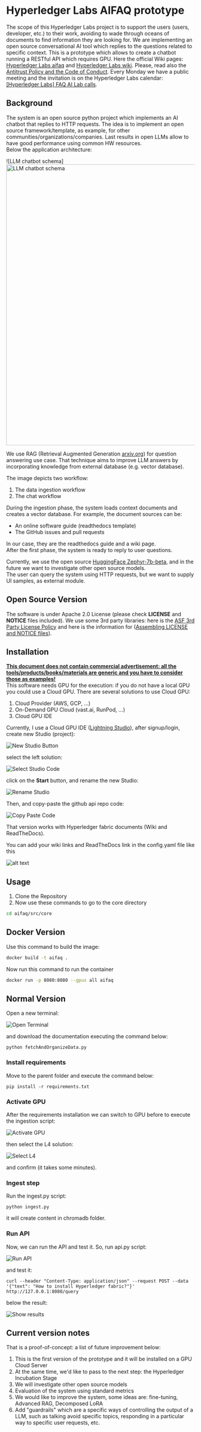 # Hyperledger Labs AIFAQ prototype

The scope of this Hyperledger Labs project is to support the users (users, developer, etc.) to their work, avoiding to wade through oceans of documents to find information they are looking for. We are implementing an open source conversational AI tool which replies to the questions related to specific context. This is a prototype which allows to create a chatbot running a RESTful API which requires GPU. Here the official Wiki pages: [Hyperledger Labs aifaq](https://labs.hyperledger.org/labs/aifaq.html) and [Hyperledger Labs wiki](https://wiki.hyperledger.org/display/labs/AI+FAQ). Please, read also the [Antitrust Policy and the Code of Conduct](https://wiki.hyperledger.org/pages/viewpage.action?pageId=41587043). Every Monday we have a public meeting and the invitation is on the Hyperledger Labs calendar: [[Hyperledger Labs] FAQ AI Lab calls](https://wiki.hyperledger.org/display/HYP/Calendar+of+Public+Meetings).

## Background

The system is an open source python project which implements an AI chatbot that replies to HTTP requests. The idea is to implement an open source framework/template, as example, for other communities/organizations/companies. Last results in open LLMs allow to have good performance using common HW resources.\
Below the application architecture:

![LLM chatbot schema]<img src="./images/prototype_schema_v1.drawio.png" alt="LLM chatbot schema" width="750"/>

We use RAG (Retrieval Augmented Generation [arxiv.org](https://arxiv.org/abs/2312.10997)) for question answering use case. That technique aims to improve LLM answers by incorporating knowledge from external database (e.g. vector database).

The image depicts two workflow:

1. The data ingestion workflow
2. The chat workflow

During the ingestion phase, the system loads context documents and creates a vector database. For example, the document sources can be:

- An online software guide (readthedocs template)
- The GitHub issues and pull requests

In our case, they are the readthedocs guide and a wiki page.\
After the first phase, the system is ready to reply to user questions.

Currently, we use the open source [HuggingFace Zephyr-7b-beta](https://huggingface.co/HuggingFaceH4/zephyr-7b-beta), and in the future we want to investigate other open source models.\
The user can query the system using HTTP requests, but we want to supply UI samples, as external module.

## Open Source Version

The software is under Apache 2.0 License (please check **LICENSE** and **NOTICE** files included). We use some 3rd party libraries: here is the [ASF 3rd Party License Policy](https://www.apache.org/legal/resolved.html) and here is the information for ([Assembling LICENSE and NOTICE files](https://infra.apache.org/licensing-howto.html#mod-notice)).

## Installation

<u>**This document does not contain commercial advertisement: all the tools/products/books/materials are generic and you have to consider those as examples!**</u>\
This software needs GPU for the execution: if you do not have a local GPU you could use a Cloud GPU. There are several solutions to use Cloud GPU:

1. Cloud Provider (AWS, GCP, ...)
2. On-Demand GPU Cloud (vast.ai, RunPod, ...)
3. Cloud GPU IDE

Currently, I use a Cloud GPU IDE ([Lightning Studio](https://lightning.ai/studios)), after signup/login, create new Studio (project):

![New Studio Button](/images/new_studio.png)

select the left solution:

![Select Studio Code](/images/studio_code.png)

click on the **Start** button, and rename the new Studio:

![Rename Studio](/images/rename_studio.png)

Then, and copy-paste the github api repo code:

![Copy Paste Code](/images/copy_paste_code.png)


That version works with Hyperledger fabric documents (Wiki and ReadTheDocs).

You can add your wiki links and ReadTheDocs link in the config.yaml file like this

![alt text](image.png)

## Usage

1. Clone the Repository
2. Now use these commands to go to the core directory
```bash 
cd aifaq/src/core
```

## Docker Version

Use this command to build the image:
```bash 
docker build -t aifaq .
```
Now run this command to run the container
```bash 
docker run -p 8080:8080 --gpus all aifaq
```


## Normal Version

Open a new terminal:

![Open Terminal](/images/open_terminal.png)

and download the documentation executing the command below:

```console
python fetchAndOrganizeData.py
```

### Install requirements

Move to the parent folder and execute the command below:

```console
pip install -r requirements.txt
```

### Activate GPU

After the requirements installation we can switch to GPU before to execute the ingestion script:

![Activate GPU](/images/activate_gpu.png)

then select the L4 solution:

![Select L4](/images/select_L4.png)

and confirm (it takes some minutes).

### Ingest step

Run the ingest.py script:

```console
python ingest.py
```

it will create content in chromadb folder.

### Run API

Now, we can run the API and test it. So, run api.py script:

![Run API](/images/run_api.png)

and test it:

```console
curl --header "Content-Type: application/json" --request POST --data '{"text": "How to install Hyperledger fabric?"}' http://127.0.0.1:8080/query
```

below the result:

![Show results](/images/curl_results.png)

## Current version notes

That is a proof-of-concept: a list of future improvement below:

1. This is the first version of the prototype and it will be installed on a GPU Cloud Server
2. At the same time, we'd like to pass to the next step: the Hyperledger Incubation Stage
3. We will investigate other open source models
4. Evaluation of the system using standard metrics
5. We would like to improve the system, some ideas are: fine-tuning, Advanced RAG, Decomposed LoRA
6. Add "guardrails" which are a specific ways of controlling the output of a LLM, such as talking avoid specific topics, responding in a particular way to specific user requests, etc.
